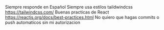 Siempre responde en Español
Siempre usa estilos taildwindcss https://tailwindcss.com/
Buenas practicas de React https://reactjs.org/docs/best-practices.html
No quiero que hagas commits o push automaticos sin mi autorizacion
